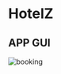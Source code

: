 # HotelZ

## APP GUI



![booking](https://user-images.githubusercontent.com/69232753/126010528-c7b3f0a5-10dd-401a-9a26-7431ee095ec8.PNG)

